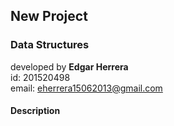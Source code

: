 ## New Project
### Data Structures

developed by **Edgar Herrera**<br>
id: 201520498<br>
email: eherrera15062013@gmail.com<br>

#### Description
